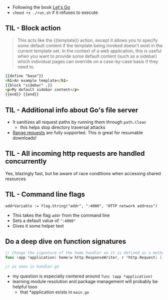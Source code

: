 - Following the book [Let's Go](https://lets-go.alexedwards.net/)
- `chmod +x ./run.sh` if it refuses to execute

## TIL - Block action

> This acts like the {{template}} action, except it allows you to specify some default content if the template being invoked doesn’t exist in the current template set.
> In the context of a web application, this is useful when you want to provide some default content (such as a sidebar) which individual pages can override on a case-by-case basis if they need to.

```html
{{define "base"}}
<h1>An example template</h1>
{{block "sidebar" .}}
<p>My default sidebar content</p>
{{end}} {{end}}
```

## TIL - Additional info about Go's file server

- It sanitizes all request paths by running them through `path.Clean`
  - this helps stop directory traversal attacks
- [Range requests](https://benramsey.com/blog/2008/05/206-partial-content-and-range-requests)
  are fully supported. This is great for resumable downloads!

## TIL - All incoming http requests are handled concurrently

Yes, blazingly fast, but be aware of race conditions when accessing
shared resources

## TIL - Command line flags

`addrVariable := flag.String("addr", ":4000", "HTTP network address")`

- This takes the flag `addr` from the command line
- Sets a default value of `":4000"`
- Gives it some helper text

## Do a deep dive on function signatures

```go
// Change the signature of the home handler so it is defined as a method against // *application.
func (app *application) home(w http.ResponseWriter, r *http.Request) {

// as seen in handler.go
```

- my question is especially centered around `func (app *application)`
- learning module resolution and package management will probably be helpful tooo
  - that \*application exists in `main.go`
